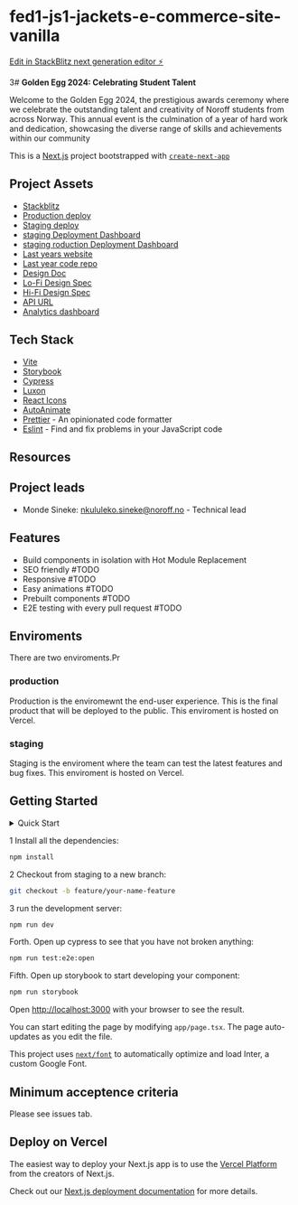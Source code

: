 # fed1-js1-jackets-e-commerce-site-vanilla

[Edit in StackBlitz next generation editor ⚡️](https://stackblitz.com/~/github.com/S3ak/fed1-js1-jackets-e-commerce-site-vanilla)

3# **Golden Egg 2024: Celebrating Student Talent**

Welcome to the Golden Egg 2024, the prestigious awards ceremony where we celebrate the outstanding talent and creativity of Noroff students from across Norway. This annual event is the culmination of a year of hard work and dedication, showcasing the diverse range of skills and achievements within our community

This is a [Next.js](https://nextjs.org/) project bootstrapped with [`create-next-app`](https://github.com/vercel/next.js/tree/canary/packages/create-next-app)

## Project Assets

- [Stackblitz](https://stackblitz.com/~/github.com/S3ak/fed1-js1-jackets-e-commerce-site-vanilla)
- [Production deploy](https://outerdimensionaldrip.netlify.app)
- [Staging deploy](https://outerdimensionaldrip.netlify.app)
- [staging Deployment Dashboard](https://app.netlify.com/sites/outerdimensionaldrip/overview)
- [staging roduction Deployment Dashboard](https://app.netlify.com/sites/outerdimensionaldrip/overview)
- [Last years website](https://golden-egg.vercel.app/)
- [Last year code repo](github.com/Noroff-Fagskole/golden-egg)
- [Design Doc](https://seak.notion.site/FED-Golden-Egg-12-06-2024-Internal-56ab227ff2d84ae6b9e06b5ab95c7a75?pvs=74)
- [Lo-Fi Design Spec](https://www.figma.com/file/NS5L4jFsYPSDN0JGKINeG9/Lo-fi-Design-Spec?type=design&node-id=0%3A1&mode=dev)
- [Hi-Fi Design Spec](https://www.figma.com/file/UkBJuKGaGr83zZxDcfKWAH/CA%3A-Usability-Testing-2?type=design&node-id=20%3A3&mode=design&t=ahSWKYXt5aSwOSuz-1)
- [API URL](#TODO:@Mo)
- [Analytics dashboard](#TODO:@Mo)

## Tech Stack

- [Vite](https://nextjs.org/)
- [Storybook](https://storybook.js.org/)
- [Cypress](https://www.cypress.io/)
- [Luxon](https://moment.github.io/luxon/#/)
- [React Icons](https://react-icons.github.io/react-icons/)
- [AutoAnimate](https://auto-animate.formkit.com/)
- [Prettier](https://prettier.io/) - An opinionated code formatter
- [Eslint](https://eslint.org/) - Find and fix problems in your JavaScript code

## Resources

## Project leads

- Monde Sineke: <nkululeko.sineke@noroff.no> - Technical lead

## Features

- Build components in isolation with Hot Module Replacement
- SEO friendly #TODO
- Responsive #TODO
- Easy animations #TODO
- Prebuilt components #TODO
- E2E testing with every pull request #TODO

## Enviroments

There are two enviroments.Pr

### production

Production is the enviromewnt the end-user experience. This is the final product that will be deployed to the public. This enviroment is hosted on Vercel.

### staging

Staging is the enviroment where the team can test the latest features and bug fixes. This enviroment is hosted on Vercel.

## Getting Started

<details>
  <summary>Quick Start</summary>
  
- Checkout using VScode
- press *F1* and type `git:clone`
- Install packages
- press *F1* and type `run task` and hit enter.
- type `npm` and hit enter.
- type `install` and hit enter.
- press *F5*

</details>

1 Install all the dependencies:

```bash
npm install
```

2 Checkout from staging to a new branch:

```bash
git checkout -b feature/your-name-feature
```

3 run the development server:

```bash
npm run dev
```

Forth. Open up cypress to see that you have not broken anything:

```bash
npm run test:e2e:open
```

Fifth. Open up storybook to start developing your component:

```bash
npm run storybook
```

Open [http://localhost:3000](http://localhost:3000) with your browser to see the result.

You can start editing the page by modifying `app/page.tsx`. The page auto-updates as you edit the file.

This project uses [`next/font`](https://nextjs.org/docs/basic-features/font-optimization) to automatically optimize and load Inter, a custom Google Font.

## Minimum acceptence criteria

Please see issues tab.

## Deploy on Vercel

The easiest way to deploy your Next.js app is to use the [Vercel Platform](https://vercel.com/new?utm_medium=default-template&filter=next.js&utm_source=create-next-app&utm_campaign=create-next-app-readme) from the creators of Next.js.

Check out our [Next.js deployment documentation](https://nextjs.org/docs/deployment) for more details.
